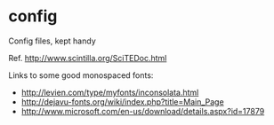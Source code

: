 # config
Config files, kept handy

Ref. http://www.scintilla.org/SciTEDoc.html

Links to some good monospaced fonts:
* http://levien.com/type/myfonts/inconsolata.html
* http://dejavu-fonts.org/wiki/index.php?title=Main_Page
* http://www.microsoft.com/en-us/download/details.aspx?id=17879

